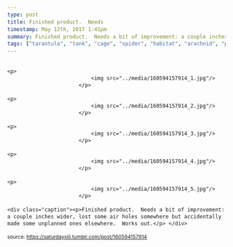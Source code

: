 ```yaml
---
type: post
title: Finished product.  Needs 
timestamp: May 12th, 2017 1:41pm
summary: Finished product.  Needs a bit of improvement: a couple inches wider, lost some air holes somewhere but accidentally made some unplanned ones elsewher
tags: ["tarantula", "tank", "cage", "spider", "habitat", "arachnid", "pets]
---
```


                
                
                
                                                                                       <p>
                               <img src="../media/160594157914_1.jpg"/>
                           </p>
                                                                                                                           <p>
                               <img src="../media/160594157914_2.jpg"/>
                           </p>
                                                                                                                           <p>
                               <img src="../media/160594157914_3.jpg"/>
                           </p>
                                                                                                                           <p>
                               <img src="../media/160594157914_4.jpg"/>
                           </p>
                                                                                                                           <p>
                               <img src="../media/160594157914_5.jpg"/>
                           </p>
                                                                                                                      <div class="caption"><p>Finished product.  Needs a bit of improvement: a couple inches wider, lost some air holes somewhere but accidentally made some unplanned ones elsewhere.  Works out.</p> </div>
                                    
                
                
                
                
                                
<small>source: https://saturdayxiii.tumblr.com/post/160594157914</small>